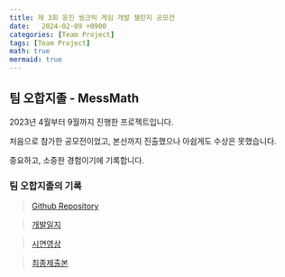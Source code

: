 ```yaml
---
title: 제 3회 웅진 씽크빅 게임 개발 챌린지 공모전
date:   2024-02-09 +0900
categories: [Team Project]
tags: [Team Project]
math: true
mermaid: true
---
```


## 팀 오합지졸 - MessMath

2023년 4월부터 9월까지 진행한 프로젝트입니다.

처음으로 참가한 공모전이었고, 본선까지 진출했으나 아쉽게도 수상은 못했습니다.

중요하고, 소중한 경험이기에 기록합니다.

### 팀 오합지졸의 기록

> [Github Repository](https://github.com/MessMath/MessMath)

> [개발일지](https://marsh-edam-852.notion.site/1ab2eedbcbbb4460875e48d1cc42ee07)

> [시연영상](https://marsh-edam-852.notion.site/MessMath-69384dc0c546470ca40b58fa8a107517)

> [최종제출본](https://marsh-edam-852.notion.site/Zip-6f4b3254bfef43789607777e3171419b)